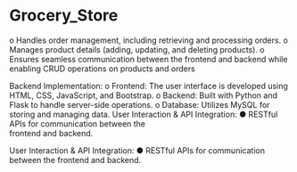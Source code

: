 # Grocery_Store

o Handles order management, including retrieving and processing orders.
o Manages product details (adding, updating, and deleting products).
o Ensures seamless communication between the frontend and backend while enabling CRUD operations on products and orders

Backend Implementation: 
  o Frontend: The user interface is developed using HTML, CSS, JavaScript, and Bootstrap. 
  o Backend: Built with Python and Flask to handle server-side operations. o Database: Utilizes MySQL for storing and managing data. User Interaction & API Integration: ● RESTful APIs for communication between the  
    frontend and backend.

User Interaction & API Integration: 
  ● RESTful APIs for communication between the frontend and backend.
